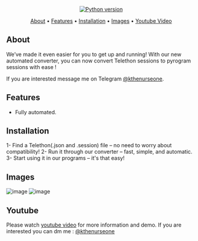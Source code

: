 <p align="center">
    <a href="https://www.python.org/downloads/release/python-380/"><img src="https://img.shields.io/badge/python-3.12-blue.svg?style=plastic" alt="Python version"></a>
</p>

<p align="center">
  <a href="#about">About</a>
  •
  <a href="#features">Features</a>
  •
  <a href="#installation">Installation</a>
  •
  <a href="#images">Images</a>
  •
  <a href="#youtube">Youtube Video</a>
</p>

## About
We’ve made it even easier for you to get up and running! With our new automated converter, you can now convert Telethon sessions to pyrogram sessions with ease !

If you are interested message me on Telegram [@kthenurseone](https://t.me/kthenurseone). 

## Features
- Fully automated.




## Installation
1- Find a Telethon(.json and .session) file – no need to worry about compatibility!
2- Run it through our converter – fast, simple, and automatic.
3- Start using it in our programs – it's that easy!


## Images
![image](https://github.com/user-attachments/assets/478a6888-3a71-46f8-a93e-2f45aeb071b5)
![image](https://github.com/user-attachments/assets/625e1516-91be-4017-a810-6498e5d093e1)




## Youtube
Please watch [youtube video](https://youtu.be/EjiXLrT6e4s) for more information and demo. If you are interested you can dm me : [@kthenurseone](https://t.me/kthenurseone)
